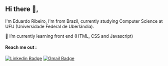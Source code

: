 ## Hi there 👋,
I'm Eduardo Ribeiro, I'm from Brazil, currently studying Computer Science at UFU (Universidade Federal de Uberlândia).

  :ghost: I’m currently learning front end (HTML, CSS and Javascript)

#### Reach me out :
[![Linkedin Badge](https://img.shields.io/badge/-Eduardo%20Ribeiro-0e76a8?style=flat-square&logo=Linkedin&logoColor=white&link=https://www.linkedin.com/in/eduardo-ribeiro-07778a1a7/)](https://www.linkedin.com/in/eduardo-ribeiro-07778a1a7/) [![Gmail Badge](https://img.shields.io/badge/-eduardoribeirogon@gmail.com-BB001B?style=flat-square&logo=Gmail&logoColor=white&link=mailto:eduardoribeirogon@gmail.com)](mailto:eduardoribeirogon@gmail.com)
